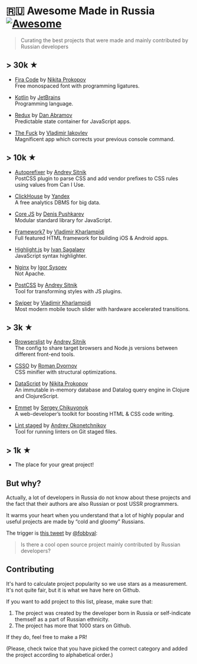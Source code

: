 # 🇷🇺 Awesome Made in Russia [![Awesome](https://awesome.re/badge.svg)](https://awesome.re)

> Curating the best projects that were made and mainly contributed by Russian developers

## > 30k ★

- [Fira Code](https://github.com/tonsky/FiraCode) by [Nikita Prokopov](https://github.com/tonsky)  
  Free monospaced font with programming ligatures.
  
- [Kotlin](https://github.com/JetBrains/kotlin) by [JetBrains](https://github.com/JetBrains)  
  Programming language.

- [Redux](https://github.com/reduxjs/redux) by [Dan Abramov](https://github.com/gaearon)  
  Predictable state container for JavaScript apps.

- [The Fuck](https://github.com/nvbn/thefuck) by [Vladimir Iakovlev](https://github.com/nvbn)  
  Magnificent app which corrects your previous console command.

## > 10k ★

- [Autoprefixer](https://github.com/postcss/autoprefixer) by [Andrey Sitnik](https://github.com/ai)  
  PostCSS plugin to parse CSS and add vendor prefixes to CSS rules using values from Can I Use.
  
- [ClickHouse](https://github.com/ClickHouse/ClickHouse) by [Yandex](https://github.com/yandex)  
  A free analytics DBMS for big data.
  
- [Core JS](https://github.com/zloirock/core-js) by [Denis Pushkarev](https://github.com/zloirock/core-js)  
  Modular standard library for JavaScript.
  
- [Framework7](https://github.com/framework7io/framework7) by [Vladimir Kharlampidi](https://github.com/nolimits4web/swiper)  
  Full featured HTML framework for building iOS & Android apps.
  
- [Highlight.js](https://github.com/highlightjs/highlight.js) by [Ivan Sagalaev](https://github.com/isagalaev)  
  JavaScript syntax highlighter.
  
- [Nginx](https://github.com/nginx/nginx) by [Igor Sysoev](https://github.com/igorsysoev)  
  Not Apache.
  
- [PostCSS](https://github.com/postcss/postcss) by [Andrey Sitnik](https://github.com/ai)  
  Tool for transforming styles with JS plugins.
  
- [Swiper](https://github.com/nolimits4web/swiper) by [Vladimir Kharlampidi](https://github.com/nolimits4web/swiper)  
  Most modern mobile touch slider with hardware accelerated transitions.

## > 3k ★

- [Browserslist](https://github.com/browserslist/browserslist) by [Andrey Sitnik](https://github.com/ai)  
  The config to share target browsers and Node.js versions between different front-end tools.

- [CSSO](https://github.com/css/csso) by [Roman Dvornov](https://github.com/lahmatiy)  
  CSS minifier with structural optimizations.
  
- [DataScript](https://github.com/tonsky/datascript) by [Nikita Prokopov](https://github.com/tonsky)  
  An immutable in-memory database and Datalog query engine in Clojure and ClojureScript.

- [Emmet](https://github.com/emmetio/emmet) by [Sergey Chikuyonok](https://github.com/sergeche)  
  A web-developer’s toolkit for boosting HTML & CSS code writing.
  
- [Lint staged](https://github.com/okonet/lint-staged) by [Andrey Okonetchnikov](https://github.com/okonet)  
  Tool for running linters on Git staged files.

## > 1k ★

- The place for your great project!
  
## But why?

Actually, a lot of developers in Russia do not know about these projects and the fact that their authors are also Russian or post USSR programmers.

It warms your heart when you understand that a lot of highly popular and useful projects are made by “cold and gloomy” Russians.

The trigger is [this tweet](https://twitter.com/fobbyal/status/1290311704803340288) by [@fobbyal](https://github.com/fobbyal):

> Is there a cool open source project mainly contributed by Russian developers?

## Contributing 

It's hard to calculate project popularity so we use stars as a measurement. It's not quite fair, but it is what we have here on Github.

If you want to add project to this list, please, make sure that:

1. The project was created by the developer born in Russia or self-indicate themself as a part of Russian ethnicity.
2. The project has more that 1000 stars on Github.

If they do, feel free to make a PR!

(Please, check twice that you have picked the correct category and added the project according to alphabetical order.)
